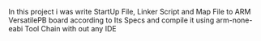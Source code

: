 In this project i was write StartUp File, Linker Script and Map File to ARM VersatilePB board according to Its Specs
and compile it using arm-none-eabi Tool Chain with out any IDE

